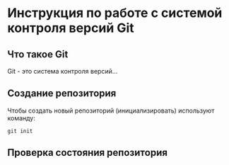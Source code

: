 # **Инструкция по работе с системой контроля версий Git**

## Что такое Git

Git - это система контроля версий...

## Создание репозитория

Чтобы создать новый репозиторий (инициализировать) используют команду:

    git init

## Проверка состояния репозитория
